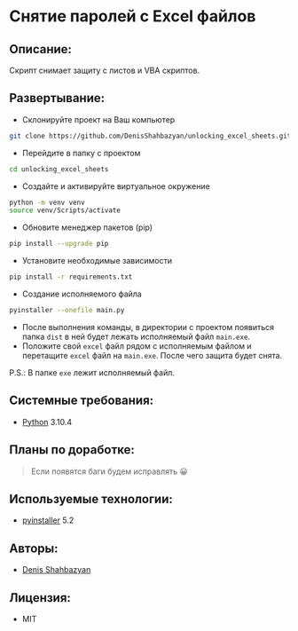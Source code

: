 # Снятие паролей с Excel файлов

## Описание:
Скрипт снимает защиту с листов и VBA скриптов.

## Развертывание:
- Склонируйте проект на Ваш компьютер 
```sh 
git clone https://github.com/DenisShahbazyan/unlocking_excel_sheets.git
``` 
- Перейдите в папку с проектом 
```sh 
cd unlocking_excel_sheets
``` 
- Создайте и активируйте виртуальное окружение 
```sh 
python -m venv venv 
source venv/Scripts/activate 
``` 
- Обновите менеджер пакетов (pip) 
```sh 
pip install --upgrade pip 
``` 
- Установите необходимые зависимости 
```sh 
pip install -r requirements.txt
``` 
- Создание исполняемого файла
```sh
pyinstaller --onefile main.py
```
- После выполнения команды, в директории с проектом появиться папка `dist` в ней будет лежать исполняемый файл `main.exe`. 
- Положите свой `excel` файл рядом с исполняемым файлом и перетащите `excel` файл на `main.exe`. После чего защита будет снята.

P.S.: В папке `exe` лежит исполняемый файл.

## Системные требования:
- [Python](https://www.python.org/) 3.10.4

## Планы по доработке:
>Если появятся баги будем исправлять 😀

## Используемые технологии:
- [pyinstaller](https://pypi.org/project/pyinstaller/) 5.2

## Авторы:
- [Denis Shahbazyan](https://github.com/DenisShahbazyan)

## Лицензия:
- MIT
